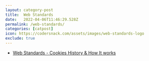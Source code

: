 ```yaml
---
layout: category-post
title:  Web Standards
date:   2022-04-06T11:46:29.528Z
permalink: /web-standards/
categories: [catpost]
icon: https://codersnack.com/assets/images/web-standards-logo
exclude: true
---
```

 * [Web Standards - Cookies History & How It works](/web-standards-cookies-history-how-it-works) 
